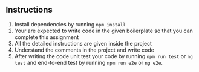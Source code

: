 ## Instructions

1. Install dependencies by running `npm install` 
2. Your are expected to write code in the given boilerplate so that you can complete this assignment
3. All the detailed instructions are given inside the project
4. Understand the comments in the project and write code
5. After writing the code unit test your code by running `npm run test` or `ng test` and end-to-end test by running `npm run e2e` or `ng e2e`.


